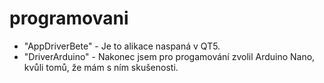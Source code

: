 # programovani
* "AppDriverBete" - Je to alikace naspaná v QT5. 
* "DriverArduino" - Nakonec jsem pro progamování zvolil Arduino Nano, kvůli tomů, že mám s ním skušenosti.